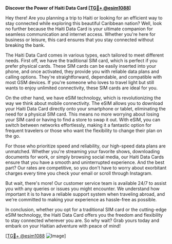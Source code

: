 **Discover the Power of Haiti Data Card [[TG💪+ @esim1088](https://t.me/s/esim1088)]**

Hey there! Are you planning a trip to Haiti or looking for an efficient way to stay connected while exploring this beautiful Caribbean nation? Well, look no further because the Haiti Data Card is your ultimate companion for seamless communication and internet access. Whether you're here for business or leisure, this card ensures that you stay connected without breaking the bank.

The Haiti Data Card comes in various types, each tailored to meet different needs. First off, we have the traditional SIM card, which is perfect if you prefer physical cards. These SIM cards can be easily inserted into your phone, and once activated, they provide you with reliable data plans and calling options. They're straightforward, dependable, and compatible with most GSM devices. If you're someone who loves to travel light but still wants to enjoy unlimited connectivity, these SIM cards are ideal for you.

On the other hand, we have eSIM technology, which is revolutionizing the way we think about mobile connectivity. The eSIM allows you to download your Haiti Data Card directly onto your smartphone or tablet, eliminating the need for a physical SIM card. This means no more worrying about losing your SIM card or having to find a store to swap it out. With eSIM, you can switch between networks effortlessly, making it a fantastic option for frequent travelers or those who want the flexibility to change their plan on the go.

For those who prioritize speed and reliability, our high-speed data plans are unmatched. Whether you're streaming your favorite shows, downloading documents for work, or simply browsing social media, our Haiti Data Cards ensure that you have a smooth and uninterrupted experience. And the best part? Our rates are competitive, so you don't have to worry about exorbitant charges every time you check your email or scroll through Instagram.

But wait, there's more! Our customer service team is available 24/7 to assist you with any queries or issues you might encounter. We understand how important it is to have a reliable support system when traveling abroad, and we're committed to making your experience as hassle-free as possible.

In conclusion, whether you opt for a traditional SIM card or the cutting-edge eSIM technology, the Haiti Data Card offers you the freedom and flexibility to stay connected wherever you are. So why wait? Grab yours today and embark on your Haitian adventure with peace of mind!

[[TG💪+ @esim1088](https://t.me/s/esim1088) ![Image](https://i.postimg.cc/Y0z9fWf4/image.png)]